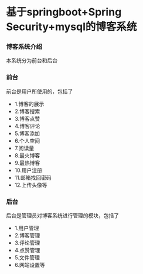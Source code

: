 # 基于springboot+Spring Security+mysql的博客系统

### 博客系统介绍
本系统分为前台和后台
### 前台
前台是用户所使用的，包括了
* 1.博客的展示
* 2.博客搜索
* 3.博客点赞
* 4.博客评论
* 5.博客添加
* 6.个人空间
* 7.阅读量
* 8.最火博客
* 9.最热博客
* 10.用户注册
* 11.邮箱找回密码
* 12.上传头像等
### 后台
后台是管理员对博客系统进行管理的模块，包括了
* 1.用户管理
* 2.博客管理
* 3.评论管理
* 4.点赞管理
* 5.文件管理
* 6.网站设置等
